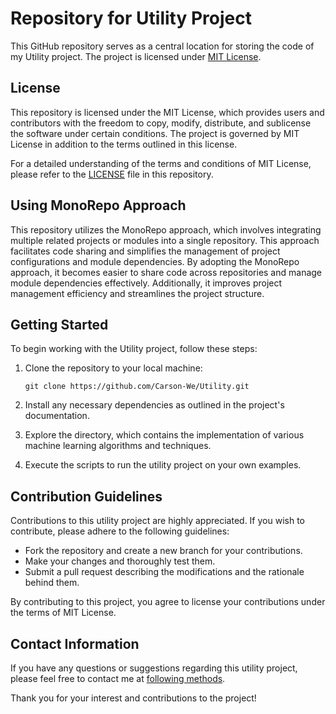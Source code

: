 # Repository for Utility Project

This GitHub repository serves as a central location for storing the code of my Utility project. The project is licensed under [MIT License](LICENSE).

## License

This repository is licensed under the MIT License, which provides users and contributors with the freedom to copy, modify, distribute, and sublicense the software under certain conditions. The project is governed by MIT License in addition to the terms outlined in this license.

For a detailed understanding of the terms and conditions of MIT License, please refer to the [LICENSE](LICENSE) file in this repository.

## Using MonoRepo Approach

This repository utilizes the MonoRepo approach, which involves integrating multiple related projects or modules into a single repository. This approach facilitates code sharing and simplifies the management of project configurations and module dependencies. By adopting the MonoRepo approach, it becomes easier to share code across repositories and manage module dependencies effectively. Additionally, it improves project management efficiency and streamlines the project structure.

## Getting Started

To begin working with the Utility project, follow these steps:

1. Clone the repository to your local machine:

   `
   git clone https://github.com/Carson-We/Utility.git
   `

2. Install any necessary dependencies as outlined in the project's documentation.

3. Explore the directory, which contains the implementation of various machine learning algorithms and techniques.

4. Execute the scripts to run the utility project on your own examples.

## Contribution Guidelines

Contributions to this utility project are highly appreciated. If you wish to contribute, please adhere to the following guidelines:

- Fork the repository and create a new branch for your contributions.
- Make your changes and thoroughly test them.
- Submit a pull request describing the modifications and the rationale behind them.

By contributing to this project, you agree to license your contributions under the terms of MIT License.

## Contact Information

If you have any questions or suggestions regarding this utility project, please feel free to contact me at [following methods](https://carson-we.github.io/Carson-We.github.io/contact.html).

Thank you for your interest and contributions to the project!
